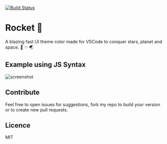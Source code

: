 [![Build Status](https://semaphoreci.com/api/v1/legfrey/rocket-ui/branches/master/badge.svg)](https://semaphoreci.com/legfrey/rocket-ui)

# Rocket 🚀
A blazing fast UI theme color made for VSCode to conquer stars, planet and space. 🚀 ✨ 🌏

## Example using JS Syntax
![screenshot](https://github.com/LeGfrey/rocket-ui/blob/master/screenshot.png?raw=true)

## Contribute
Feel free to open issues for suggestions, fork my repo to build your version or to create new pull requests.

## Licence
MIT
